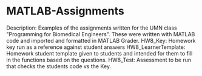 # MATLAB-Assignments
Description: Examples of the assignments written for the UMN class "Programming for Biomedical Engineers". These were written with MATLAB code and imported and formatted in MATLAB Grader. 
HW8_Key: Homework key run as a reference against student answers
HW8_LearnerTemplate: Homework student template given to students and intended for them to fill in the functions based on the questions.
HW8_Test: Assessment to be run that checks the students code vs the Key. 
